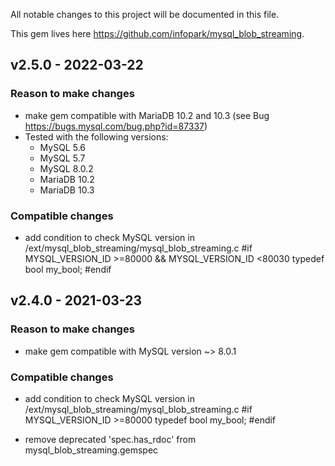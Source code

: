 All notable changes to this project will be documented in this file.

This gem lives here https://github.com/infopark/mysql_blob_streaming.
## v2.5.0 - 2022-03-22

### Reason to make changes

- make gem compatible with MariaDB 10.2 and 10.3 (see Bug https://bugs.mysql.com/bug.php?id=87337)
- Tested with the following versions:
  - MySQL 5.6
  - MySQL 5.7
  - MySQL 8.0.2
  - MariaDB 10.2
  - MariaDB 10.3

### Compatible changes

- add condition to check MySQL version in /ext/mysql_blob_streaming/mysql_blob_streaming.c
  #if MYSQL_VERSION_ID >=80000 && MYSQL_VERSION_ID <80030
    typedef bool my_bool;
  #endif


## v2.4.0 - 2021-03-23

### Reason to make changes

- make gem compatible with MySQL version ~> 8.0.1

### Compatible changes

- add condition to check MySQL version in /ext/mysql_blob_streaming/mysql_blob_streaming.c
  #if MYSQL_VERSION_ID >=80000
    typedef bool my_bool;
  #endif

- remove deprecated 'spec.has_rdoc' from mysql_blob_streaming.gemspec
